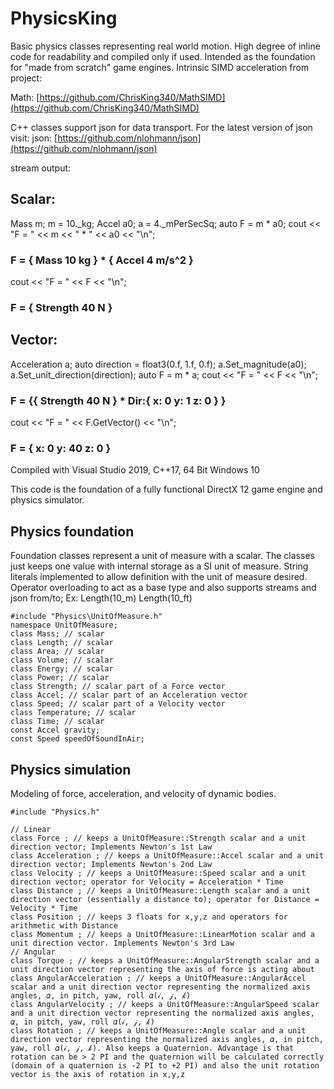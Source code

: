 # PhysicsKing

Basic physics classes representing real world motion. High degree of inline code for readability and compiled only if used. Intended as the foundation for "made from scratch" game engines. Intrinsic SIMD acceleration from project:

Math: [https://github.com/ChrisKing340/MathSIMD](https://github.com/ChrisKing340/MathSIMD)  
   
C\+\+ classes support json for data transport. For the latest version of json visit:
json: [https://github.com/nlohmann/json](https://github.com/nlohmann/json)

  stream output:
##  Scalar:
  Mass m;
  m = 10._kg;
  Accel a0;
  a = 4._mPerSecSq;
  auto F = m * a0;
  cout << "F = " << m << " * " << a0 << "\n";
###  F = { Mass 10 kg } * { Accel 4 m/s^2 }
  cout << "F = " << F << "\n";
###  F = { Strength 40 N }

##  Vector:
  Acceleration a;
  auto direction = float3(0.f, 1.f, 0.f);
  a.Set_magnitude(a0);
  a.Set_unit_direction(direction); 
  auto F = m * a;
  cout << "F = " << F << "\n";
###  F = {{ Strength 40 N } * Dir:{ x:         0 y:         1 z:         0 } }
  cout << "F = " << F.GetVector() << "\n";
###  F = { x:         0 y:        40 z:         0 }

Compiled with Visual Studio 2019, C\+\+17, 64 Bit Windows 10

This code is the foundation of a fully functional DirectX 12 game engine and physics simulator.

## Physics foundation
Foundation classes represent a unit of measure with a scalar.  The classes just keeps one value with internal storage as a SI unit of measure.  String literals implemented to allow definition with the unit of measure desired.  Operator overloading to act as a base type and also supports streams and json from/to;
Ex: Length(10_m) Length(10_ft)

    #include "Physics\UnitOfMeasure.h"
    namespace UnitOfMeasure;
    class Mass; // scalar
    class Length; // scalar
    class Area; // scalar
    class Volume; // scalar
    class Energy; // scalar
    class Power; // scalar
    class Strength; // scalar part of a Force vector
    class Accel; // scalar part of an Acceleration vector
    class Speed; // scalar part of a Velocity vector
    class Temperature; // scalar
    class Time; // scalar
    const Accel gravity;
    const Speed speedOfSoundInAir;
    
## Physics simulation

Modeling of force, acceleration, and velocity of dynamic bodies.

    #include "Physics.h"

    // Linear
    class Force ; // keeps a UnitOfMeasure::Strength scalar and a unit direction vector; Implements Newton's 1st Law
    class Acceleration ; // keeps a UnitOfMeasure::Accel scalar and a unit direction vector; Implements Newton's 2nd Law
    class Velocity ; // keeps a UnitOfMeasure::Speed scalar and a unit direction vector; operator for Velocity = Acceleration * Time
    class Distance ; // keeps a UnitOfMeasure::Length scalar and a unit direction vector (essentially a distance to); operator for Distance = Velocity * Time
    class Position ; // keeps 3 floats for x,y,z and operators for arithmetic with Distance
    class Momentum ; // keeps a UnitOfMeasure::LinearMotion scalar and a unit direction vector. Implements Newton's 3rd Law
    // Angular
    class Torque ; // keeps a UnitOfMeasure::AngularStrength scalar and a unit direction vector representing the axis of force is acting about
    class AngularAcceleration ; // keeps a UnitOfMeasure::AngularAccel scalar and a unit direction vector representing the normalized axis angles, 𝛼, in pitch, yaw, roll 𝛼(𝒾, 𝒿, 𝓀)
    class AngularVelocity ; // keeps a UnitOfMeasure::AngularSpeed scalar and a unit direction vector representing the normalized axis angles, 𝛼, in pitch, yaw, roll 𝛼(𝒾, 𝒿, 𝓀)
    class Rotation ; // keeps a UnitOfMeasure::Angle scalar and a unit direction vector representing the normalized axis angles, 𝛼, in pitch, yaw, roll 𝛼(𝒾, 𝒿, 𝓀). Also keeps a Quaternion. Advantage is that rotation can be > 2 PI and the quaternion will be calculated correctly (domain of a quaternion is -2 PI to +2 PI) and also the unit rotation vector is the axis of rotation in x,y,z
